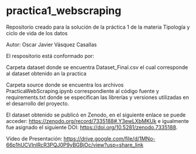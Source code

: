 # practica1_webscraping
Repositorio creado para la solución de la práctica 1 de la materia Tipología y ciclo de vida de los datos

Autor: Oscar Javier Vásquez Casallas

El respositorio está conformado por:
  
  Carpeta dataset donde se encuentra Dataset_Final.csv el cual corresponde al dataset obtenido an la practica
  
  Carpeta source donde se encuentra los archivos PracticaWebScraping.ipynb correspondiente al código fuente y requirements.txt donde se especifican las librerías y versiones utilizadas en el desarrollo del proyecto.
  
El dataset obtenido se publicó en Zenodo, en el siguiente enlace se puede acceder: https://zenodo.org/record/7335188#.Y3ewLXbMKUk e igualmente fue asignado el siguiente DOI: https://doi.org/10.5281/zenodo.7335188.

Video de Presentación: https://drive.google.com/file/d/1MNo-66p1hUCVInlRcR3PQJ0P9yBGBjOc/view?usp=share_link

